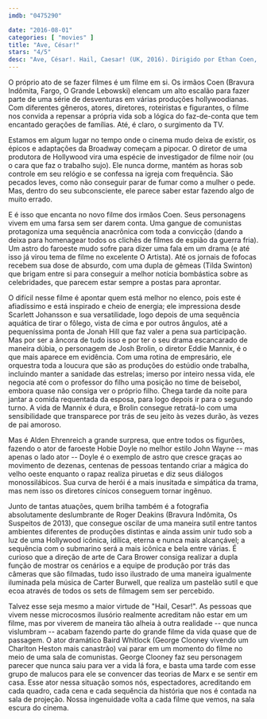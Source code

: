 ```yaml
---
imdb: "0475290"

date: "2016-08-01"
categories: [ "movies" ]
title: "Ave, César!"
stars: "4/5"
desc: "Ave, César!. Hail, Caesar! (UK, 2016). Dirigido por Ethan Coen, Joel Coen. Escrito por Joel Coen, Ethan Coen. Com Josh Brolin, George Clooney, Alden Ehrenreich, Ralph Fiennes, Scarlett Johansson, Tilda Swinton, Channing Tatum, Frances McDormand, Jonah Hill."
---
```

O próprio ato de se fazer filmes é um filme em si. Os irmãos Coen (Bravura Indômita, Fargo, O Grande Lebowski) elencam um alto escalão para fazer parte de uma série de desventuras em várias produções hollywoodianas. Com diferentes gêneros, atores, diretores, roteiristas e figurantes, o filme nos convida a repensar a própria vida sob a lógica do faz-de-conta que tem encantado gerações de famílias. Até, é claro, o surgimento da TV.

Estamos em algum lugar no tempo onde o cinema mudo deixa de existir, os épicos e adaptações da Broadway começam a pipocar. O diretor de uma produtora de Hollywood vira uma espécie de investigador de filme noir (ou o cara que faz o trabalho sujo). Ele nunca dorme, mantém as horas sob controle em seu relógio e se confessa na igreja com frequência. São pecados leves, como não conseguir parar de fumar como a mulher o pede. Mas, dentro do seu subconsciente, ele parece saber estar fazendo algo de muito errado.

E é isso que encanta no novo filme dos irmãos Coen. Seus personagens vivem em uma farsa sem ser darem conta. Uma gangue de comunistas protagoniza uma sequência anacrônica com toda a convicção (dando a deixa para homenagear todos os clichês de filmes de espião da guerra fria). Um astro do faroeste mudo sofre para dizer uma fala em um drama (e até isso já virou tema de filme no excelente O Artista). Até os jornais de fofocas recebem sua dose de absurdo, com uma dupla de gêmeas (Tilda Swinton) que brigam entre si para conseguir a melhor notícia bombástica sobre as celebridades, que parecem estar sempre a postas para aprontar.

O difícil nesse filme é apontar quem está melhor no elenco, pois este é afiadíssimo e está inspirado e cheio de energia; ele impressiona desde Scarlett Johansson e sua versatilidade, logo depois de uma sequência aquática de tirar o fôlego, vista de cima e por outros ângulos, até a pequeníssima ponta de Jonah Hill que faz valer a pena sua participação. Mas por ser a âncora de tudo isso e por ter o seu drama escancarado de maneira dúbia, o personagem de Josh Brolin, o diretor Eddie Mannix, é o que mais aparece em evidência. Com uma rotina de empresário, ele orquestra toda a loucura que são as produções do estúdio onde trabalha, incluindo manter a sanidade das estrelas; imerso por inteiro nessa vida, ele negocia até com o professor do filho uma posição no time de beisebol, embora quase não consiga ver o próprio filho. Chega tarde da noite para jantar a comida requentada da esposa, para logo depois ir para o segundo turno. A vida de Mannix é dura, e Brolin consegue retratá-lo com uma sensibilidade que transparece por trás de seu jeito às vezes durão, às vezes de pai amoroso.

Mas é Alden Ehrenreich a grande surpresa, que entre todos os figurões, fazendo o ator de faroeste Hobie Doyle no melhor estilo John Wayne -- mas apenas o lado ator -- Doyle é o exemplo de astro que cresce graças ao movimento de dezenas, centenas de pessoas tentando criar a mágica do velho oeste enquanto o rapaz realiza piruetas e diz seus diálogos monossilábicos. Sua curva de herói é a mais inusitada e simpática da trama, mas nem isso os diretores cínicos conseguem tornar ingênuo.

Junto de tantas atuações, quem brilha também é a fotografia absolutamente deslumbrante de Roger Deakins (Bravura Indômita, Os Suspeitos de 2013), que consegue oscilar de uma maneira sutil entre tantos ambientes diferentes de produções distintas e ainda assim unir tudo sob a luz de uma Hollywood icônica, idílica, eterna e nunca mais alcançável; a sequência com o submarino será a mais icônica e bela entre várias. É curioso que a direção de arte de Cara Brower consiga realizar a dupla função de mostrar os cenários e a equipe de produção por trás das câmeras que são filmadas, tudo isso ilustrado de uma maneira igualmente iluminada pela música de Carter Burwell, que realiza um pastelão sutil e que ecoa através de todos os sets de filmagem sem ser percebido.

Talvez esse seja mesmo a maior virtude de "Hail, Cesar!". As pessoas que vivem nesse microcosmos ilusório realmente acreditam não estar em um filme, mas por viverem de maneira tão alheia à outra realidade -- que nunca vislumbram -- acabam fazendo parte do grande filme da vida quase que de passagem. O ator dramático Baird Whitlock (George Clooney vivendo um Charlton Heston mais canastrão) vai parar em um momento do filme no meio de uma sala de comunistas. George Clooney faz seu personagem parecer que nunca saiu para ver a vida lá fora, e basta uma tarde com esse grupo de malucos para ele se convencer das teorias de Marx e se sentir em casa. Esse ator nessa situação somos nós, espectadores, acreditando em cada quadro, cada cena e cada sequência da história que nos é contada na sala de projeção. Nossa ingenuidade volta a cada filme que vemos, na sala escura do cinema.
